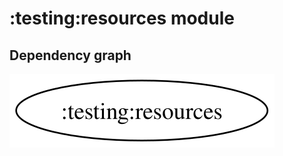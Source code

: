 # :testing:resources module
## Dependency graph
![Dependency graph](../../docs/images/graphs/dep_graph_testing_resources.svg)
